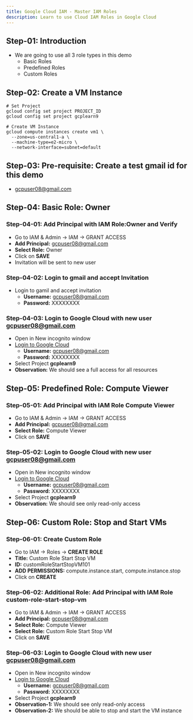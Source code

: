 ```yaml
---
title: Google Cloud IAM - Master IAM Roles
description: Learn to use Cloud IAM Roles in Google Cloud
---
```


## Step-01: Introduction
- We are going to use all 3 role types in this demo
  - Basic Roles
  - Predefined Roles
  - Custom Roles

## Step-02: Create a VM Instance 
```t
# Set Project
gcloud config set project PROJECT_ID
gcloud config set project gcplearn9

# Create VM Instance
gcloud compute instances create vm1 \
  --zone=us-central1-a \
  --machine-type=e2-micro \
  --network-interface=subnet=default 
```

## Step-03: Pre-requisite: Create a test gmail id for this demo
- gcpuser08@gmail.com

## Step-04: Basic Role: Owner
### Step-04-01: Add Principal with IAM Role:Owner and Verify
- Go to IAM & Admin -> IAM -> GRANT ACCESS
- **Add Principal:** gcpuser08@gmail.com
- **Select Role:** Owner
- Click on **SAVE**
- Invitation will be sent to new user

### Step-04-02: Login to gmail and accept Invitation
- Login to gamil and accept invitation
  - **Username:** gcpuser08@gmail.com
  - **Password:** XXXXXXXX

### Step-04-03: Login to Google Cloud with new user gcpuser08@gmail.com
- Open in New incognito window
- [Login to Google Cloud](https://cloud.google.com)
  - **Username:** gcpuser08@gmail.com
  - **Password:** XXXXXXXX
- Select Project **gcplearn9**
- **Observation:** We should see a full access for all resources

## Step-05: Predefined Role: Compute Viewer
### Step-05-01: Add Principal with IAM Role Compute Viewer
- Go to IAM & Admin -> IAM -> GRANT ACCESS
- **Add Principal:** gcpuser08@gmail.com
- **Select Role:** Compute Viewer
- Click on **SAVE**

### Step-05-02: Login to Google Cloud with new user gcpuser08@gmail.com
- Open in New incognito window
- [Login to Google Cloud](https://cloud.google.com)
  - **Username:** gcpuser08@gmail.com
  - **Password:** XXXXXXXX
- Select Project **gcplearn9**
- **Observation:** We should see only read-only access


## Step-06: Custom Role: Stop and Start VMs
### Step-06-01: Create Custom Role
- Go to IAM -> Roles -> **CREATE ROLE**
- **Title:** Custom Role Start Stop VM
- **ID:** customRoleStartStopVM101
- **ADD PERMISSIONS:** compute.instance.start, compute.instance.stop
- Click on **CREATE**

### Step-06-02: Additional Role: Add Principal with IAM Role custom-role-start-stop-vm
- Go to IAM & Admin -> IAM -> GRANT ACCESS
- **Add Principal:** gcpuser08@gmail.com
- **Select Role:** Compute Viewer
- **Select Role:** Custom Role Start Stop VM
- Click on **SAVE**

### Step-06-03: Login to Google Cloud with new user gcpuser08@gmail.com
- Open in New incognito window
- [Login to Google Cloud](https://cloud.google.com)
  - **Username:** gcpuser08@gmail.com
  - **Password:** XXXXXXXX
- Select Project **gcplearn9**
- **Observation-1:** We should see only read-only access
- **Observation-2:** We should be able to stop and start the VM instance

